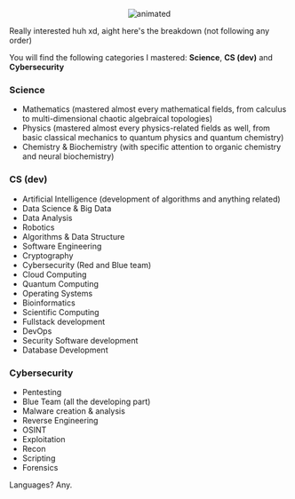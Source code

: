 

<p align="center">
  <img src="https://github.com/dante-tech/dante-tech/assets/148709693/681d73b9-5047-4e60-aa17-e10f03b949ae" alt="animated" />
</p>

Really interested huh xd, aight here's the breakdown (not following any order)

You will find the following categories I mastered: **Science**, **CS (dev)** and **Cybersecurity**

### Science

- Mathematics (mastered almost every mathematical fields, from calculus to multi-dimensional chaotic algebraical topologies)
- Physics (mastered almost every physics-related fields as well, from basic classical mechanics to quantum physics and quantum chemistry)
- Chemistry & Biochemistry (with specific attention to organic chemistry and neural biochemistry)

### CS (dev)

- Artificial Intelligence (development of algorithms and anything related)
- Data Science & Big Data
- Data Analysis
- Robotics
- Algorithms & Data Structure
- Software Engineering
- Cryptography
- Cybersecurity (Red and Blue team)
- Cloud Computing
- Quantum Computing
- Operating Systems
- Bioinformatics
- Scientific Computing
- Fullstack development
- DevOps
- Security Software development
- Database Development

### Cybersecurity

- Pentesting
- Blue Team (all the developing part)
- Malware creation & analysis
- Reverse Engineering
- OSINT
- Exploitation
- Recon
- Scripting
- Forensics

Languages? Any.
